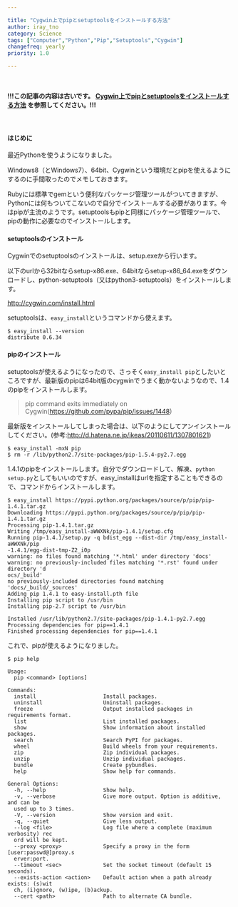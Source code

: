 ```yaml
---

title: "Cygwin上でpipとsetuptoolsをインストールする方法"
author: iray_tno
category: Science
tags: ["Computer","Python","Pip","Setuptools","Cygwin"]
changefreq: yearly
priority: 1.0  

---
```


　

__!!!この記事の内容は古いです。 [Cygwin上でpipとsetuptoolsをインストールする方法](/articles/2014-05-27_01_how_to_install_pip_and_setuptools/) を参照してください。!!!__

　

#### はじめに

最近Pythonを使うようになりました。

Windows8（とWindows7）、64bit、Cygwinという環境だとpipを使えるようにするのに手間取ったのでメモしておきます。

Rubyには標準でgemという便利なパッケージ管理ツールがついてきますが、Pythonには何もついてこないので自分でインストールする必要があります。今はpipが主流のようです。setuptoolsもpipと同様にパッケージ管理ツールで、pipの動作に必要なのでインストールします。

<!-- headline -->

#### setuptoolsのインストール

Cygwinでのsetuptoolsのインストールは、setup.exeから行います。

以下のurlから32bitならsetup-x86.exe、64bitならsetup-x86_64.exeをダウンロードし、python-setuptools（又はpython3-setuptools）をインストールします。

http://cygwin.com/install.html

setuptoolsは、`easy_install`というコマンドから使えます。

```plain
$ easy_install --version
distribute 0.6.34
```

#### pipのインストール

setuptoolsが使えるようになったので、さっそく`easy_install pip`としたいところですが、最新版のpipは64bit版のcygwinでうまく動かないようなので、1.4のpipをインストールします。

>pip command exits immediately on Cygwin(https://github.com/pypa/pip/issues/1448)

最新版をインストールしてしまった場合は、以下のようにしてアンインストールしてください。(参考:http://d.hatena.ne.jp/ikeas/20110611/1307801621)

```plain
$ easy_install -mxN pip
$ rm -r /lib/python2.7/site-packages/pip-1.5.4-py2.7.egg
```

1.4.1のpipをインストールします。自分でダウンロードして、解凍、`python setup.py`としてもいいのですが、easy_installはurlを指定することもできるので、コマンドからインストールします。

```plain
$ easy_install https://pypi.python.org/packages/source/p/pip/pip-1.4.1.tar.gz
Downloading https://pypi.python.org/packages/source/p/pip/pip-1.4.1.tar.gz
Processing pip-1.4.1.tar.gz
Writing /tmp/easy_install-aWWXNk/pip-1.4.1/setup.cfg
Running pip-1.4.1/setup.py -q bdist_egg --dist-dir /tmp/easy_install-aWWXNk/pip
-1.4.1/egg-dist-tmp-Z2_i0p
warning: no files found matching '*.html' under directory 'docs'
warning: no previously-included files matching '*.rst' found under directory 'd
ocs/_build'
no previously-included directories found matching 'docs/_build/_sources'
Adding pip 1.4.1 to easy-install.pth file
Installing pip script to /usr/bin
Installing pip-2.7 script to /usr/bin

Installed /usr/lib/python2.7/site-packages/pip-1.4.1-py2.7.egg
Processing dependencies for pip==1.4.1
Finished processing dependencies for pip==1.4.1
```

これで、pipが使えるようになりました。

```plain
$ pip help

Usage:
  pip <command> [options]

Commands:
  install                     Install packages.
  uninstall                   Uninstall packages.
  freeze                      Output installed packages in requirements format.
  list                        List installed packages.
  show                        Show information about installed packages.
  search                      Search PyPI for packages.
  wheel                       Build wheels from your requirements.
  zip                         Zip individual packages.
  unzip                       Unzip individual packages.
  bundle                      Create pybundles.
  help                        Show help for commands.

General Options:
  -h, --help                  Show help.
  -v, --verbose               Give more output. Option is additive, and can be 
  used up to 3 times.
  -V, --version               Show version and exit.
  -q, --quiet                 Give less output.
  --log <file>                Log file where a complete (maximum verbosity) rec
  ord will be kept.
  --proxy <proxy>             Specify a proxy in the form [user:passwd@]proxy.s
  erver:port.
  --timeout <sec>             Set the socket timeout (default 15 seconds).
  --exists-action <action>    Default action when a path already exists: (s)wit
  ch, (i)gnore, (w)ipe, (b)ackup.
  --cert <path>               Path to alternate CA bundle.
```
